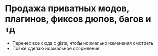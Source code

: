 # Продажа приватных модов, плагинов, фиксов дюпов, багов и тд
- Перенес все сюда с gists, чтобы нормально изменения смотреть
- Позже сделаю нормальное оформление